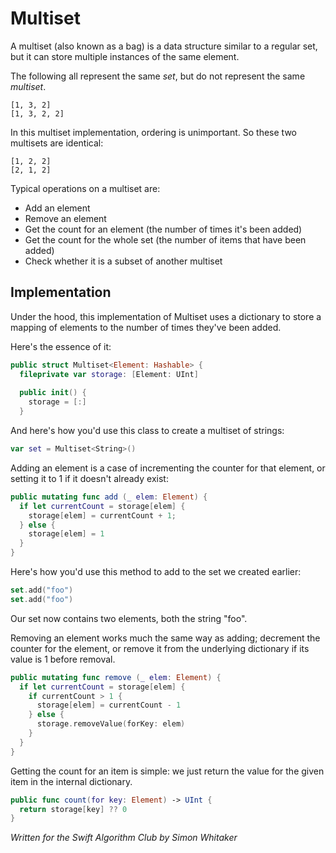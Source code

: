 # Multiset

A multiset (also known as a bag) is a data structure similar to a regular set, but it can store multiple instances of the same element.

The following all represent the same *set*, but do not represent the same *multiset*.

```
[1, 3, 2]
[1, 3, 2, 2]
```

In this multiset implementation, ordering is unimportant. So these two multisets are identical:

```
[1, 2, 2]
[2, 1, 2]
```

Typical operations on a multiset are:

- Add an element
- Remove an element
- Get the count for an element (the number of times it's been added)
- Get the count for the whole set (the number of items that have been added)
- Check whether it is a subset of another multiset

## Implementation

Under the hood, this implementation of Multiset uses a dictionary to store a mapping of elements to the number of times they've been added.

Here's the essence of it:

``` swift
public struct Multiset<Element: Hashable> {
  fileprivate var storage: [Element: UInt]
  
  public init() {
    storage = [:]
  }
```

And here's how you'd use this class to create a multiset of strings:

``` swift
var set = Multiset<String>()
```

Adding an element is a case of incrementing the counter for that element, or setting it to 1 if it doesn't already exist:

``` swift
public mutating func add (_ elem: Element) {
  if let currentCount = storage[elem] {
    storage[elem] = currentCount + 1;
  } else {
    storage[elem] = 1
  }
}
```

Here's how you'd use this method to add to the set we created earlier:

```swift
set.add("foo")
set.add("foo") 
```

Our set now contains two elements, both the string "foo".

Removing an element works much the same way as adding; decrement the counter for the element, or remove it from the underlying dictionary if its value is 1 before removal.

``` swift
public mutating func remove (_ elem: Element) {
  if let currentCount = storage[elem] {
    if currentCount > 1 {
      storage[elem] = currentCount - 1
    } else {
      storage.removeValue(forKey: elem)
    }
  }
}
```

Getting the count for an item is simple: we just return the value for the given item in the internal dictionary.

``` swift
public func count(for key: Element) -> UInt {
  return storage[key] ?? 0
}
```

*Written for the Swift Algorithm Club by Simon Whitaker*
